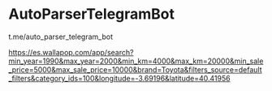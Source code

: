 # AutoParserTelegramBot

t.me/auto_parser_telegram_bot


https://es.wallapop.com/app/search?min_year=1990&max_year=2000&min_km=4000&max_km=20000&min_sale_price=5000&max_sale_price=10000&brand=Toyota&filters_source=default_filters&category_ids=100&longitude=-3.69196&latitude=40.41956